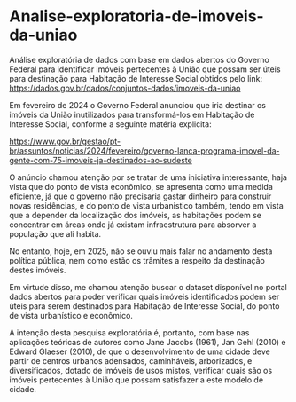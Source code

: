 # Analise-exploratoria-de-imoveis-da-uniao

Análise exploratória de dados com base em dados abertos do Governo Federal para identificar imóveis pertecentes à União que possam ser úteis para destinação para Habitação de Interesse Social obtidos pelo link: https://dados.gov.br/dados/conjuntos-dados/imoveis-da-uniao

Em fevereiro de 2024 o Governo Federal anunciou que iria destinar os imóveis da União inutilizados para transformá-los em Habitação de Interesse Social, conforme a seguinte matéria explicita:

https://www.gov.br/gestao/pt-br/assuntos/noticias/2024/fevereiro/governo-lanca-programa-imovel-da-gente-com-75-imoveis-ja-destinados-ao-sudeste

O anúncio chamou atenção por se tratar de uma iniciativa interessante, haja vista que do ponto de vista econômico, se apresenta como uma medida eficiente, já que o governo não precisaria gastar dinheiro para construir novas residências, e do ponto de vista urbanistico também, tendo em vista que a depender da localização dos imóveis, as habitações podem se concentrar em áreas onde já existam infraestrutura para absorver a população que ali habita.

No entanto, hoje, em 2025, não se ouviu mais falar no andamento desta política pública, nem como estão os trâmites a respeito da destinação destes imóveis.

Em virtude disso, me chamou atenção buscar o dataset disponível no portal dados abertos para poder verificar quais imóveis identificados podem ser úteis para serem destinados para Habitação de Interesse Social, do ponto de vista urbanístico e econômico.

A intenção desta pesquisa exploratória é, portanto, com base nas aplicações teóricas de autores como Jane Jacobs (1961), Jan Gehl (2010) e Edward Glaeser (2010), de que o desenvolvimento de uma cidade deve partir de centros urbanos adensados, caminháveis, arborizados, e diversificados, dotado de imóveis de usos mistos, verificar quais são os imóveis pertecentes à União que possam satisfazer a este modelo de cidade.
